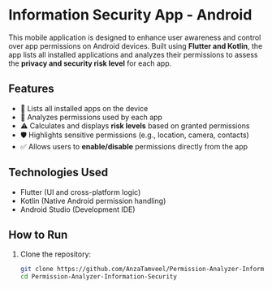 # Information Security App - Android

This mobile application is designed to enhance user awareness and control over app permissions on Android devices. Built using **Flutter and Kotlin**, the app lists all installed applications and analyzes their permissions to assess the **privacy and security risk level** for each app.

## Features

- 📱 Lists all installed apps on the device
- 🔐 Analyzes permissions used by each app
- ⚠️ Calculates and displays **risk levels** based on granted permissions
- 🛡️ Highlights sensitive permissions (e.g., location, camera, contacts)
- ✅ Allows users to **enable/disable** permissions directly from the app

## Technologies Used

- Flutter (UI and cross-platform logic)
- Kotlin (Native Android permission handling)
- Android Studio (Development IDE)

## How to Run

1. Clone the repository:
   ```bash
   git clone https://github.com/AnzaTamveel/Permission-Analyzer-Information-Security.git
   cd Permission-Analyzer-Information-Security
